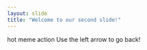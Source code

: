 ```yaml
---
layout: slide
title: "Welcome to our second slide!"
---
```

hot meme action
Use the left arrow to go back!

